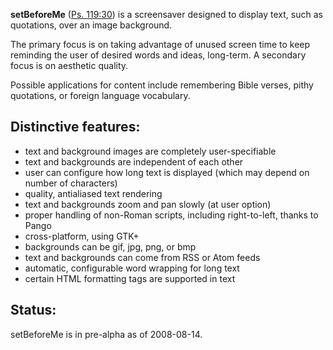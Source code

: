 **setBeforeMe** ([Ps. 119:30](http://www.biblegateway.com/passage/?search=psalms%20119:30;&version=47;)) is a screensaver designed to display text, such as quotations, over an image background.

The primary focus is on taking advantage of unused screen time to keep reminding the user of desired words and ideas, long-term.
A secondary focus is on aesthetic quality.

Possible applications for content include remembering Bible verses, pithy quotations, or foreign language vocabulary.

## Distinctive features: ##
  * text and background images are completely user-specifiable
  * text and backgrounds are independent of each other
  * user can configure how long text is displayed (which may depend on number of characters)
  * quality, antialiased text rendering
  * text and backgrounds zoom and pan slowly (at user option)
  * proper handling of non-Roman scripts, including right-to-left, thanks to Pango
  * cross-platform, using GTK+
  * backgrounds can be gif, jpg, png, or bmp
  * text and backgrounds can come from RSS or Atom feeds
  * automatic, configurable word wrapping for long text
  * certain HTML formatting tags are supported in text

## Status: ##
setBeforeMe is in pre-alpha as of 2008-08-14.